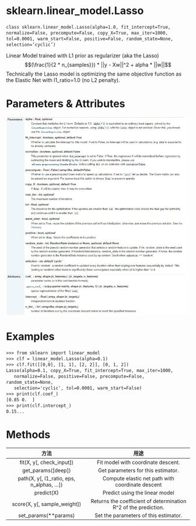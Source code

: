 # sklearn.linear_model.Lasso
```
class sklearn.linear_model.Lasso(alpha=1.0, fit_intercept=True, normalize=False, precompute=False, copy_X=True, max_iter=1000, tol=0.0001, warm_start=False, positive=False, random_state=None, selection=’cyclic’)
```
Linear Model trained with L1 prior as regularizer (aka the Lasso)
$$(\frac{1}{2 * n_{samples}}) * ||y - Xw||^2 + alpha * ||w||$$
Technically the Lasso model is optimizing the same objective function as the Elastic Net with l1_ratio=1.0 (no L2 penalty).

# Parameters & Attributes
![46](https://github.com/Pythonboy/Image/blob/master/SK/46.jpg?raw=true)

# Examples
```
>>> from sklearn import linear_model
>>> clf = linear_model.Lasso(alpha=0.1)
>>> clf.fit([[0,0], [1, 1], [2, 2]], [0, 1, 2])
Lasso(alpha=0.1, copy_X=True, fit_intercept=True, max_iter=1000,
   normalize=False, positive=False, precompute=False, random_state=None,
   selection='cyclic', tol=0.0001, warm_start=False)
>>> print(clf.coef_)
[0.85 0.  ]
>>> print(clf.intercept_)  
0.15...
```

# Methods
|方法|用途|
|:-:|:-:|
|fit(X, y[, check_input])|	Fit model with coordinate descent.|
|get_params([deep])|	Get parameters for this estimator.|
|path(X, y[, l1_ratio, eps, n_alphas, …])|	Compute elastic net path with coordinate descent|
|predict(X)|	Predict using the linear model|
|score(X, y[, sample_weight])|	Returns the coefficient of determination R^2 of the prediction.|
|set_params(**params)|	Set the parameters of this estimator.|



















